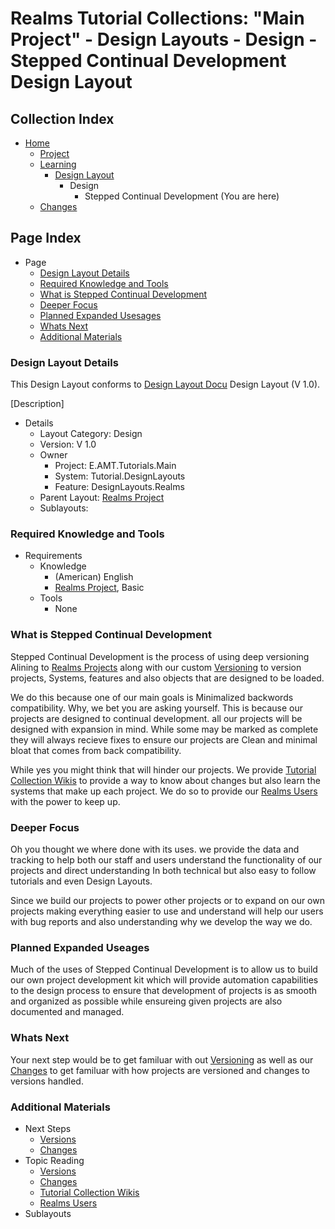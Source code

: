 [Page]:https://github.com/Ancient-Majik-Tech/Learn.Tutorial.Collections/blob/main/Design%20Layout/Design/ContinualDevelopment_DL.md

[Page Home]:https://github.com/Ancient-Majik-Tech/Learn.Tutorial.Collections/blob/main/README.md
[Page Proj Home]:https://github.com/Ancient-Majik-Tech/Learn.Tutorial.Collections/blob/main/Project/ProjectHome.md
[Page Learn Home]:https://github.com/Ancient-Majik-Tech/Learn.Tutorial.Collections/blob/main/Learn/Learn_Home.md
[Page Changes Home]:https://github.com/Ancient-Majik-Tech/Learn.Tutorial.Collections/blob/main/Changes/ChangeLog.md
[Page DL Home]:https://github.com/Ancient-Majik-Tech/Learn.Tutorial.Collections/blob/main/Design%20Layout/DesignLayouts_Home.md


[Sec Details]:https://github.com/Ancient-Majik-Tech/Learn.Tutorial.Collections/blob/main/Design%20Layout/Design/ContinualDevelopment_DL.md#design-layout-details
[Sec Knowledge]:https://github.com/Ancient-Majik-Tech/Learn.Tutorial.Collections/blob/main/Design%20Layout/Design/ContinualDevelopment_DL.md#required-knowledge-and-tools
[Sec What]:https://github.com/Ancient-Majik-Tech/Learn.Tutorial.Collections/blob/main/Design%20Layout/Design/ContinualDevelopment_DL.mdwhat-is-stepped-continual-development
[Sec Focus]:https://github.com/Ancient-Majik-Tech/Learn.Tutorial.Collections/blob/main/Design%20Layout/Design/ContinualDevelopment_DL.md#deeper-focus
[Sec Planned]:https://github.com/Ancient-Majik-Tech/Learn.Tutorial.Collections/blob/main/Design%20Layout/Design/ContinualDevelopment_DL.md#planned-expanded-usesages
[Sec Next]:https://github.com/Ancient-Majik-Tech/Learn.Tutorial.Collections/blob/main/Design%20Layout/Design/ContinualDevelopment_DL.md#whats-next
[Sec Materials]:https://github.com/Ancient-Majik-Tech/Learn.Tutorial.Collections/blob/main/Design%20Layout/Design/ContinualDevelopment_DL.md#additional-materials

[DL Docu DL]:https://github.com/Ancient-Majik-Tech/Learn.Tutorial.Collections/blob/main/Design%20Layou

[DL Proj Proj]:https://github.com/Ancient-Majik-Tech/Learn.Tutorial.Collections/blob/main/Design%20Layout/Project/RealmsProject_DL.md
[DL Proj TutCollect]:https://github.com/Ancient-Majik-Tech/Learn.Tutorial.Collections/blob/main/Design%20Layout/Project/TutorialCollectProject_DL.md
[DL Proj Changes]:https://github.com/Ancient-Majik-Tech/Learn.Tutorial.Collections/blob/main/Design%20Layout/Project/Changes_DL.md

[DL Design Versions]:https://github.com/Ancient-Majik-Tech/Learn.Tutorial.Collections/blob/main/Design%20Layout/Design/Versions_DL.md

[DL User User]:https://github.com/Ancient-Majik-Tech/Learn.Tutorial.Collections/blob/main/Design%20Layout/User/RealmsUser_DL.md

# Realms Tutorial Collections: "Main Project" - Design Layouts - Design - Stepped Continual Development Design Layout

## Collection Index

- [Home][Page Home] 
	- [Project][Page Proj Home]
	- [Learning][Page Learn Home]
		- [Design Layout][Page DL Home]
			- Design
				- Stepped Continual Development (You are here)
	- [Changes][Page Changes Home]

## Page Index

- Page
	- [Design Layout Details][Sec Details]
	- [Required Knowledge and Tools][Sec Knowledge]
	- [What is Stepped Continual Development][Sec What]
	- [Deeper Focus][Sec Focus]
	- [Planned Expanded Usesages][Sec Planned]
	- [Whats Next][Sec Next]
	- [Additional Materials][Sec Materials]




### Design Layout Details

This Design Layout conforms to [Design Layout Docu][DL Docu DL] Design Layout (V 1.0).

[Description]

- Details
	- Layout Category: Design
	- Version: V 1.0
	- Owner
		- Project: E.AMT.Tutorials.Main
		- System: Tutorial.DesignLayouts
		- Feature: DesignLayouts.Realms
	- Parent Layout: [Realms Project][DL Proj Proj]
	- Sublayouts:
	

### Required Knowledge and Tools

- Requirements
	- Knowledge
		- (American) English
		- [Realms Project][DL Proj Proj], Basic
	- Tools
		- None

### What is Stepped Continual Development

Stepped Continual Development is the process of using deep versioning Alining to [Realms Projects][DL Proj Proj] along with our custom [Versioning][DL Design Versions] to version projects, Systems, features and also objects that are designed to be loaded. 

We do this because one of our main goals is Minimalized backwords compatibility. Why, we bet you are asking yourself. This is because our projects are designed to continual development. all our projects will be designed with expansion in mind. While some may be marked as complete they will always recieve fixes to ensure our projects are Clean and minimal bloat that comes from back compatibility.

While yes you might think that will hinder our projects. We provide [Tutorial Collection Wikis][DL Proj TutCollect] to provide a way to know about changes but also learn the systems that make up each project. We do so to provide our [Realms Users][DL User User] with the power to keep up.

### Deeper Focus

Oh you thought we where done with its uses. we provide the data and tracking to help both our staff and users understand the functionality of our projects and direct understanding In both technical but also easy to follow tutorials and even Design Layouts.

Since we build our projects to power other projects or to expand on our own projects making everything easier to use and understand will help our users with bug reports and also understanding why we develop the way we do.

### Planned Expanded Useages

Much of the uses of Stepped Continual Development is to allow us to build our own project development kit which will provide automation capabilities to the design process to ensure that development of projects is as smooth and organized as possible while ensureing given projects are also documented and managed.

### Whats Next

Your next step would be to get familuar with out [Versioning][DL Design Versions] as well as our [Changes][DL Proj Changes] to get familuar with how projects are versioned and changes to versions handled.

### Additional Materials

- Next Steps
	- [Versions][DL Design Versions]
	- [Changes][DL Proj Changes]
- Topic Reading
	- [Versions][DL Design Versions]
	- [Changes][DL Proj Changes]
	- [Tutorial Collection Wikis][DL Proj TutCollect]
	- [Realms Users][DL User User]
- Sublayouts
